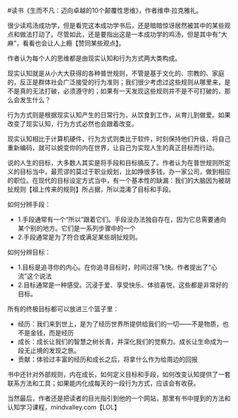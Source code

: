 \#读书《生而不凡：迈向卓越的10个颠覆性思维》，作者维申·拉克雅礼。

很少读鸡汤成功学，但是看完这本成功学书后，还是暗暗惊讶居然被其中的某些观点和做法打动了。尽管如此，还是要指出这是一本成功学的鸡汤，但是其中有“大麻”，看看也会让人上瘾【赞同某些观点】。

作者认为每个人的思维都是由现实认知和行为方式两大类构成。

现实认知就是从小大大获得的各种普世规则，不管是基于文化的、宗教的、家庭的，反正是群体社会广泛接受的行为准则；我们很少考虑过这些规则从哪里来，是不是真的无法打破，必须遵守的；如果有一天发现这些规则并不是不可打破的，那么会发生什么？

行为方式则是根据现实认知产生的日常行为，从饮食到工作，从育儿到做爱。如果改变了现实认知，行为方式必然也会跟着改变。

现实认知相比于计算机硬件，行为方式则类比于软件，时刻保持他们升级，将自己重新编码，就可以蜕变你的内在世界，让自己为实现人生的真正目标而行动。

说的人生的目标，大多数人其实是将手段和目标搞反了。作者认为在普世规则所定义的目标当中，最荒谬的莫过于职业规划，比如挣很多钱，办一家公司，做到相应的职位。在现代的目标设定方式当中，有一个基本性的缺漏：我们的大脑因为被胡扯规则【祖上传来的规则】所占据，所以混淆了目标和手段。

如何分辨手段：
 - 1.手段通常有一个“所以”跟着它们。手段没办法独自存在，因为它总需要通向某个别的地方。它们是一系列步骤中的一个
 - 2.手段通常是为了符合或满足某些胡扯规则。

如何分辨目标：
 - 1.目标是追寻你的内心。在你追寻目标时，时间过得飞快。作者提出了“心流”这个说法
 - 2.目标通常是一种感受。沉浸于爱、享受快乐、体验喜悦，这些都是非常好的目标。

所有的终极目标都可以放进三个篮子里：
 - 经历：我们来到世上，是为了经历世界所提供给我们的一切——不是物质，也不是金钱，而是经历
 - 成长：成长让我们的智慧之树长青，并深化我们的觉察力。成长让生命成为一段无止境的发现之旅。
 - 贡献：体验过丰富的经历和成长之后，将拿什么作为给周边的回报

书中还针对外部规则，内在成长，如何定义目标和手段，如何改变认知提供了一套联系方法和工具；如果能内化成每天的一段行为方式，应该会有收获。

当然最后，作者还是把读者的目光指引到他的一个网站，那里有书中提到的方法和认知学习课程，mindvalley.com【LOL】